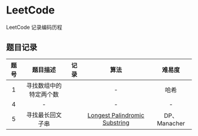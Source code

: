 # LeetCode
LeetCode 记录编码历程

题目记录
--------

| 题号  | 题目描述 | 记录 | 算法 | 难易度|
|:--------:|:--------:|:--------:|:--------:|:--------:|
| 1   | 寻找数组中的特定两个数   || -   | 哈希   | 简单   |
| 4   |  -  || -   | -   | 难   |
| 5   | 寻找最长回文子串        ||[Longest Palindromic Substring](/5/)| DP、Manacher| 中等|
